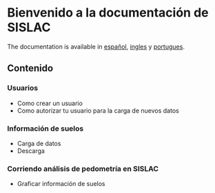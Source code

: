# Bienvenido a la documentación de SISLAC

The documentation is available in [español](/README.md), [ingles](/README-en.md) y [portugues](/README-pt.md).

## Contenido

### Usuarios

* Como crear un usuario
* Como autorizar tu usuario para la carga de nuevos datos

### Información de suelos

* Carga de datos
* Descarga

### Corriendo análisis de pedometría en SISLAC

* Graficar información de suelos
